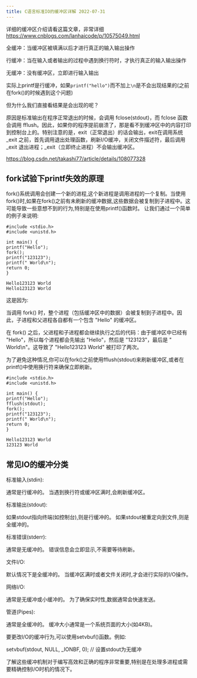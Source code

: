 ```yaml
---
title: C语言标准IO的缓冲区详解 2022-07-31
---
```


详细的缓冲区介绍请看这篇文章，非常详细
<https://www.cnblogs.com/lanhaicode/p/10575049.html>

全缓冲：当缓冲区被填满以后才进行真正的输入输出操作

行缓冲：当在输入或者输出的过程中遇到换行符时，才执行真正的输入输出操作

无缓冲：没有缓冲区，立即进行输入输出

实际上printf是行缓冲，如果`printf("hello")`而不加上`\n`是不会出现结果的(之前在fork()的时候遇到这个问题)

但为什么我们直接看结果是会出现的呢？

原因是标准输出在程序正常退出的时候，会调用 fclose(stdout)，而 fclose 函数会调用 fflush。因此，如果你的程序提前崩溃了，那是看不到缓冲区中的内容打印到控制台上的。特别注意的是，exit（正常退出）的话会输出，exit在调用系统_exit 之前，首先调用退出处理函数，刷新I/O缓冲，关闭文件描述符，最后调用_exit 退出进程；_exit（立即终止进程）不会输出缓冲区。

<https://blog.csdn.net/takashi77/article/details/108077328>

## fork试验下printf失效的原理

fork()系统调用会创建一个新的进程,这个新进程是调用进程的一个复制。当使用fork()时,如果在fork()之前有未刷新的缓冲数据,这些数据会被复制到子进程中。这可能导致一些意想不到的行为,特别是在使用printf()函数时。
让我们通过一个简单的例子来说明:

```
#include <stdio.h>
#include <unistd.h>

int main() {
printf("Hello");
fork();
printf("123123");
printf(" World\n");
return 0;
}
```

```
Hello123123 World
Hello123123 World
```

这是因为:

当调用 fork() 时，整个进程（包括缓冲区中的数据）会被复制到子进程中。因此，子进程和父进程各自都有一个包含 "Hello" 的缓冲区。

在 fork() 之后，父进程和子进程都会继续执行之后的代码：由于缓冲区中已经有 "Hello"，所以每个进程都会先输出 "Hello"，然后是 "123123"，最后是 " World\n"。这导致了 "Hello123123 World" 被打印了两次。

为了避免这种情况,你可以在fork()之前使用fflush(stdout)来刷新缓冲区,或者在printf()中使用换行符来确保立即刷新。

```
#include <stdio.h>
#include <unistd.h>

int main() {
printf("Hello");
fflush(stdout);
fork();
printf("123123");
printf(" World\n");
return 0;
}   
```

```
Hello123123 World
123123 World
```

## 常见IO的缓冲分类

标准输入(stdin):

通常是行缓冲的。
当遇到换行符或缓冲区满时,会刷新缓冲区。

标准输出(stdout):

如果stdout指向终端(如控制台),则是行缓冲的。
如果stdout被重定向到文件,则是全缓冲的。

标准错误(stderr):

通常是无缓冲的。
错误信息会立即显示,不需要等待刷新。

文件I/O:

默认情况下是全缓冲的。
当缓冲区满时或者文件关闭时,才会进行实际的I/O操作。

网络I/O:

通常是无缓冲或小缓冲的。
为了确保实时性,数据通常会快速发送。

管道(Pipes):

通常是全缓冲的。
缓冲大小通常是一个系统页面的大小(如4KB)。

要更改I/O的缓冲行为,可以使用setvbuf()函数。例如:

setvbuf(stdout, NULL, _IONBF, 0);  // 设置stdout为无缓冲

了解这些缓冲机制对于编写高效和正确的程序非常重要,特别是在处理多进程或需要精确控制I/O时机的情况下。
